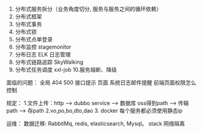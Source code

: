 1. 分布式服务拆分（业务角度切分, 服务与服务之间的循环依赖）
2. 分布式框架
3. 分布式事务
4. 分布式锁
5. 分布式点单登录 
6. 分布监控 stagemonitor
7. 分布日志 ELK 日志管理
8. 分布式链路追踪 SkyWalking
9. 分布式任务调度 xxl-job 
10.服务熔断、降级

面临的问题：
  全局 404 500 接口提示  页面
  系统日志邮件提醒
  前端页面权限怎么控制 
 
规定：
1.文件上传：http  -->  dubbo service --> 数据库
	  oss得到path  -->  传输path  -->  存path
2.vo,po,bo,dto,dao
3. docker 每个服务都必须使用静态ip

运维：
  数据迁移: RabbitMq, redis, elasticsearch, Mysql。
  stack 网络隔离
   
